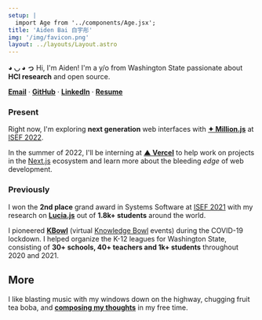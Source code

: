 ```yaml
---
setup: |
  import Age from '../components/Age.jsx';
title: 'Aiden Bai 白宇彤'
img: '/img/favicon.png'
layout: ../layouts/Layout.astro
---
```


**◕ ◡ ◕ っ** Hi, I'm Aiden! I'm a <Age init={17} client:visible /> y/o from
Washington State passionate about **HCI research** and
open source.

[**Email**](mailto:aiden.bai05@gmail.com) · [**GitHub**](https://github.com/aidenybai) · [**LinkedIn**](https://linkedin.com/in/aidenbai) · [**Resume**](https://www.figma.com/file/n4MkGYBP1CEc3LsXU9z1pT/Resume?node-id=0%3A1)

### Present

Right now, I'm exploring **next generation** web interfaces with
[**✦ Million.js**](https://million.js.org/) at [ISEF 2022](https://projectboard.world/isef/project/soft037---millionjs-user-interfaces-into-the-future).

In the summer of 2022, I'll be interning at [**▲ Vercel**](https://vercel.com) to help work on projects in the [Next.js](https://nextjs.org) ecosystem and learn more about the bleeding _edge_ of web
development.

### Previously

I won the **2nd place** grand award in Systems Software at
[ISEF 2021](https://www.societyforscience.org/press-release/2021-regeneron-isef-grand-awards/#:~:text=SOFT031%20%E2%80%94%20Lucia%3A%20Creating,States%20of%20America) with my research on [**Lucia.js**](https://projectboard.world/isef/project/soft031---lucia) out of **1.8k+ students** around the world.

I pioneered [**KBowl**](https://kbowl.aidenybai.com) (virtual [Knowledge Bowl](https://en.wikipedia.org/wiki/Knowledge_Bowl) events) during the COVID-19 lockdown. I helped organize the K-12 leagues for Washington State, consisting of
**30+ schools, 40+ teachers and 1k+ students** throughout
2020 and 2021.

## More

I like blasting music with my windows down on the highway, chugging fruit tea boba, and [**composing my thoughts**](/thoughts) in my free time.
